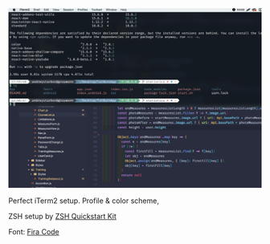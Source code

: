  <img src='iterm.png' alt='iterm color scheme, iterm profile' />

 Perfect iTerm2 setup. Profile & color scheme,

 ZSH setup by <a href='https://github.com/unixorn/zsh-quickstart-kit'>ZSH Quickstart Kit</a>

 Font: <a href='https://www.google.ru/url?sa=t&rct=j&q=&esrc=s&source=web&cd=1&ved=0ahUKEwiyo5vZ2rTXAhVGGZoKHXnGBWkQFggmMAA&url=https%3A%2F%2Fgithub.com%2Ftonsky%2FFiraCode&usg=AOvVaw22f5CatU4EjzpQtxMu3Ntk'>Fira Code</a>